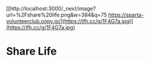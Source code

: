 [[http://localhost:3000/_next/image?url=%2Fshare%20life.png&w=384&q=75
https://sparta-volunteerclub.oopy.io/](https://ifh.cc/g/1F4G7a.jpg)](https://ifh.cc/g/1F4G7a.jpg)
# Share Life
